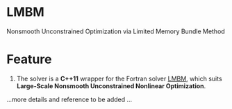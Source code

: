 # LMBM
Nonsmooth Unconstrained Optimization via Limited Memory Bundle Method

# Feature

1. The solver is a __C++11__ wrapper for the Fortran solver [LMBM](https://link.springer.com/article/10.1007/s10107-006-0728-2), which suits __Large-Scale Nonsmooth Unconstrained Nonlinear Optimization__.

...more details and reference to be added ...
